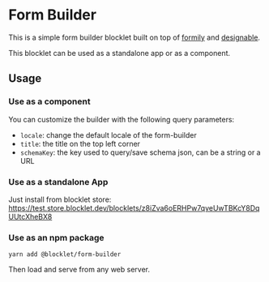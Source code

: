 # Form Builder

This is a simple form builder blocklet built on top of [formily](https://formilyjs.org/) and [designable](https://github.com/alibaba/designable).

This blocklet can be used as a standalone app or as a component.

## Usage

### Use as a component

You can customize the builder with the following query parameters:

- `locale`: change the default locale of the form-builder
- `title`: the title on the top left corner
- `schemaKey`: the key used to query/save schema json, can be a string or a URL

### Use as a standalone App

Just install from blocklet store: https://test.store.blocklet.dev/blocklets/z8iZva6oERHPw7qveUwTBKcY8DqUUtcXheBX8

### Use as an npm package

```shell
yarn add @blocklet/form-builder
```

Then load and serve from any web server.
